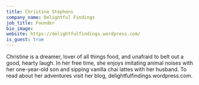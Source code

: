 ```yaml
---
title: Christine Stephens
company_name: Delightful Findings
job_title: Founder
bio_image:
website: https://delightfulfindings.wordpress.com/
is_guest: true
---
```


Christine is a dreamer, lover of all things food, and unafraid to belt out a good, hearty laugh. In her free time, she enjoys imitating animal noises with her one-year-old son and sipping vanilla chai lattes with her husband. To read about her adventures visit her blog, delightfulfindings.wordpress.com.
